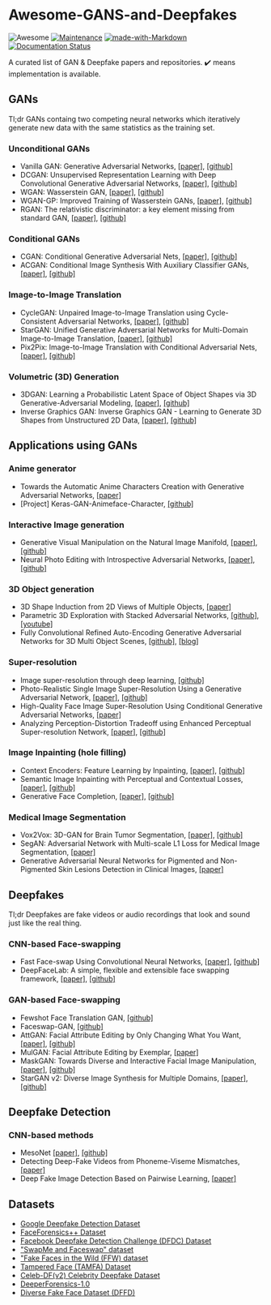 # Awesome-GANS-and-Deepfakes
![Awesome](https://cdn.rawgit.com/sindresorhus/awesome/d7305f38d29fed78fa85652e3a63e154dd8e8829/media/badge.svg)
[![Maintenance](https://img.shields.io/badge/Maintained%3F-yes-green.svg)](https://GitHub.com/Naereen/StrapDown.js/graphs/commit-activity)
[![made-with-Markdown](https://img.shields.io/badge/Made%20with-Markdown-1f425f.svg)](http://commonmark.org)
[![Documentation Status](https://readthedocs.org/projects/ansicolortags/badge/?version=latest)](http://ansicolortags.readthedocs.io/?badge=latest)

A curated list of GAN & Deepfake papers and repositories. :heavy_check_mark: means implementation is available.

## GANs
Tl;dr GANs containg two competing neural networks which iteratively generate new data with the same statistics as the training set.

### Unconditional GANs
+ Vanilla GAN: Generative Adversarial Networks, [[paper]](https://arxiv.org/abs/1406.2661), [[github]](https://github.com/eriklindernoren/PyTorch-GAN/tree/master/implementations/gan)
+ DCGAN: Unsupervised Representation Learning with Deep Convolutional Generative Adversarial Networks, [[paper]](https://arxiv.org/abs/1511.06434), [[github]](https://github.com/carpedm20/DCGAN-tensorflow)
+ WGAN: Wasserstein GAN, [[paper]](https://arxiv.org/abs/1701.07875), [[github]](https://github.com/martinarjovsky/WassersteinGAN)
+ WGAN-GP: Improved Training of Wasserstein GANs, [[paper]](https://arxiv.org/pdf/1704.00028.pdf), [[github]](https://github.com/caogang/wgan-gp)
+ RGAN: The relativistic discriminator: a key element missing from standard GAN, [[paper]](https://arxiv.org/abs/1807.00734), [[github]](https://github.com/AlexiaJM/RelativisticGAN)

### Conditional GANs
+ CGAN: Conditional Generative Adversarial Nets, [[paper]](https://arxiv.org/abs/1411.1784), [[github]](https://github.com/eriklindernoren/PyTorch-GAN/blob/master/implementations/cgan/cgan.py)
+ ACGAN: Conditional Image Synthesis With Auxiliary Classifier GANs, [[paper]](https://arxiv.org/abs/1610.09585), [[github]](https://github.com/eriklindernoren/PyTorch-GAN/blob/master/implementations/acgan/acgan.py)

### Image-to-Image Translation
+ CycleGAN: Unpaired Image-to-Image Translation using Cycle-Consistent Adversarial Networks, [[paper]](https://arxiv.org/abs/1703.10593), [[github]](https://github.com/junyanz/CycleGAN)
+ StarGAN: Unified Generative Adversarial Networks for Multi-Domain Image-to-Image Translation, [[paper]](https://arxiv.org/abs/1711.09020), [[github]](https://github.com/yunjey/stargan)
+ Pix2Pix: Image-to-Image Translation with Conditional Adversarial Nets, [[paper]](https://arxiv.org/abs/1611.07004), [[github]](https://github.com/phillipi/pix2pix)

### Volumetric (3D) Generation
+ 3DGAN: Learning a Probabilistic Latent Space of Object Shapes
via 3D Generative-Adversarial Modeling, [[paper]](http://3dgan.csail.mit.edu/papers/3dgan_nips.pdf), [[github]](https://github.com/enochkan/3dgan-keras)
+ Inverse Graphics GAN: Inverse Graphics GAN - Learning to Generate 3D Shapes from Unstructured 2D Data, [[paper]](https://arxiv.org/pdf/2002.12674.pdf), [[github]](https://github.com/BraneShop/showreel/issues/504)

## Applications using GANs

### Anime generator
+ Towards the Automatic Anime Characters Creation with Generative Adversarial Networks, [[paper]](https://arxiv.org/pdf/1708.05509)
+ [Project] Keras-GAN-Animeface-Character, [[github]](https://github.com/forcecore/Keras-GAN-Animeface-Character)

### Interactive Image generation
+ Generative Visual Manipulation on the Natural Image Manifold, [[paper]](https://arxiv.org/pdf/1609.03552), [[github]](https://github.com/junyanz/iGAN)
+ Neural Photo Editing with Introspective Adversarial Networks, [[paper]](http://arxiv.org/abs/1609.07093), [[github]](https://github.com/ajbrock/Neural-Photo-Editor)

### 3D Object generation
+ 3D Shape Induction from 2D Views of Multiple Objects, [[paper]](https://arxiv.org/pdf/1612.05872.pdf)
+ Parametric 3D Exploration with Stacked Adversarial Networks, [[github]](https://github.com/maxorange/pix2vox), [[youtube]](https://www.youtube.com/watch?v=ITATOXVvWEM)
+ Fully Convolutional Refined Auto-Encoding Generative Adversarial Networks for 3D Multi Object Scenes, [[github]](https://github.com/yunishi3/3D-FCR-alphaGAN), [[blog]](https://becominghuman.ai/3d-multi-object-gan-7b7cee4abf80)

### Super-resolution
+ Image super-resolution through deep learning, [[github]](https://github.com/david-gpu/srez)
+ Photo-Realistic Single Image Super-Resolution Using a Generative Adversarial Network, [[paper]](https://arxiv.org/abs/1609.04802), [[github]](https://github.com/leehomyc/Photo-Realistic-Super-Resoluton)
+ High-Quality Face Image Super-Resolution Using Conditional Generative Adversarial Networks, [[paper]](https://arxiv.org/pdf/1707.00737.pdf)
+ Analyzing Perception-Distortion Tradeoff using Enhanced Perceptual Super-resolution Network, [[paper]](https://arxiv.org/pdf/1811.00344.pdf), [[github]](https://github.com/subeeshvasu/2018_subeesh_epsr_eccvw)

### Image Inpainting (hole filling)
+ Context Encoders: Feature Learning by Inpainting, [[paper]](https://www.cv-foundation.org/openaccess/content_cvpr_2016/papers/Pathak_Context_Encoders_Feature_CVPR_2016_paper.pdf), [[github]](https://github.com/pathak22/context-encoder)
+ Semantic Image Inpainting with Perceptual and Contextual Losses, [[paper]](https://arxiv.org/abs/1607.07539), [[github]](https://github.com/bamos/dcgan-completion.tensorflow)
+ Generative Face Completion, [[paper]](https://drive.google.com/file/d/0B8_MZ8a8aoSeenVrYkpCdnFRVms/edit), [[github]](https://github.com/Yijunmaverick/GenerativeFaceCompletion)

### Medical Image Segmentation
+ Vox2Vox: 3D-GAN for Brain Tumor Segmentation, [[paper]](https://arxiv.org/abs/2003.13653), [[github]](https://github.com/enochkan/vox2vox)
+ SegAN: Adversarial Network with Multi-scale L1 Loss for Medical Image Segmentation, [[paper]](https://arxiv.org/abs/1706.01805)
+ Generative Adversarial Neural Networks for Pigmented and Non-Pigmented Skin Lesions Detection in Clinical Images, [[paper]](https://ieeexplore.ieee.org/document/7968584/)

## Deepfakes
Tl;dr Deepfakes are fake videos or audio recordings that look and sound just like the real thing.

### CNN-based Face-swapping
+ Fast Face-swap Using Convolutional Neural Networks, [[paper]](https://arxiv.org/abs/1611.09577), [[github]](https://github.com/deepfakes/faceswap#overview)
+ DeepFaceLab: A simple, flexible and extensible face
swapping framework, [[paper]](https://arxiv.org/pdf/2005.05535v4.pdf), [[github]](https://github.com/iperov/DeepFaceLab)

### GAN-based Face-swapping
+ Fewshot Face Translation GAN, [[github]](https://github.com/shaoanlu/fewshot-face-translation-GAN)
+ Faceswap-GAN, [[github]](https://github.com/shaoanlu/faceswap-GAN)
+ AttGAN: Facial Attribute Editing by Only
Changing What You Want, [[paper]](http://vipl.ict.ac.cn/uploadfile/upload/2019112511573287.pdf), [[github]](https://github.com/LynnHo/AttGAN-Tensorflow)
+ MulGAN: Facial Attribute Editing by Exemplar, [[paper]](https://arxiv.org/abs/1912.12396)
+ MaskGAN: Towards Diverse and Interactive Facial Image Manipulation, [[paper]](https://arxiv.org/abs/1907.11922), [[github]](https://github.com/switchablenorms/CelebAMask-HQ)
+ StarGAN v2: Diverse Image Synthesis for Multiple Domains, [[paper]](https://arxiv.org/abs/1912.01865), [[github]](https://github.com/clovaai/stargan-v2)

## Deepfake Detection

### CNN-based methods
+ MesoNet [[paper]](https://arxiv.org/abs/1809.00888), [[github]](https://github.com/HongguLiu/MesoNet-Pytorch)
+ Detecting Deep-Fake Videos from Phoneme-Viseme Mismatches, [[paper]](https://www.ohadf.com/papers/AgarwalFaridFriedAgrawala_CVPRW2020.pdf)
+ Deep Fake Image Detection Based on Pairwise Learning, [[paper]](https://www.mdpi.com/2076-3417/10/1/370)


 
 ## Datasets
+ [Google Deepfake Detection Dataset](https://github.com/ondyari/FaceForensics/tree/master/dataset)
+ [FaceForensics++ Dataset](https://github.com/ondyari/FaceForensics/tree/master/dataset)
+ [Facebook Deepfake Detection Challenge (DFDC) Dataset](https://www.kaggle.com/c/deepfake-detection-challenge/data)
+ ["SwapMe and Faceswap" dataset](https://www.sciencedirect.com/science/article/pii/S0957417419302350?via%3Dihub)
+ ["Fake Faces in the Wild (FFW) dataset](http://ali.khodabakhsh.org/research/ffw/)
+ [Tampered Face (TAMFA) Dataset](https://www.sciencedirect.com/science/article/pii/S0957417419302350?via%3Dihub)
+ [Celeb-DF(v2) Celebrity Deepfake Dataset](http://www.cs.albany.edu/~lsw/celeb-deepfakeforensics.html)
+ [DeeperForensics-1.0](https://arxiv.org/pdf/2001.03024.pdf)
+ [Diverse Fake Face Dataset (DFFD)](https://arxiv.org/pdf/1910.01717.pdf)